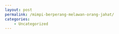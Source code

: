 ```yaml
---
layout: post
permalink: /mimpi-berperang-melawan-orang-jahat/
categories:
    - Uncategorized
---
```


